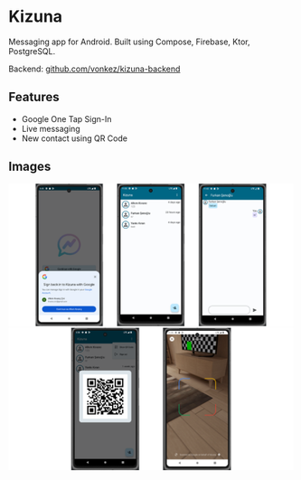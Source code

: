 # Kizuna
Messaging app for Android. Built using Compose, Firebase, Ktor, PostgreSQL.

Backend: [github.com/vonkez/kizuna-backend](https://github.com/vonkez/kizuna-backend)

## Features
- Google One Tap Sign-In
- Live messaging
- New contact using QR Code


## Images
<img src="images/kizuna1.png" width="800"> <img src="images/kizuna2.png" width="800">
